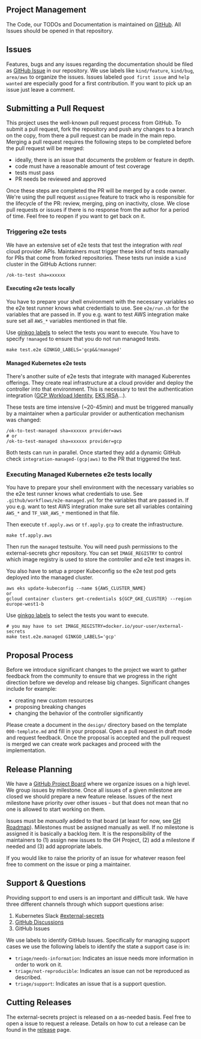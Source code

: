 ## Project Management
The Code, our TODOs and Documentation is maintained on
[GitHub](https://github.com/external-secrets/external-secrets). All Issues
should be opened in that repository.

## Issues

Features, bugs and any issues regarding the documentation should be filed as
[GitHub Issue](https://github.com/external-secrets/external-secrets/issues) in
our repository. We use labels like `kind/feature`, `kind/bug`, `area/aws` to
organize the issues. Issues labeled `good first issue` and `help wanted` are
especially good for a first contribution. If you want to pick up an issue just
leave a comment.

## Submitting a Pull Request

This project uses the well-known pull request process from GitHub. To submit a
pull request, fork the repository and push any changes to a branch on the copy,
from there a pull request can be made in the main repo. Merging a pull request
requires the following steps to be completed before the pull request will
be merged:

* ideally, there is an issue that documents the problem or feature in depth.
* code must have a reasonable amount of test coverage
* tests must pass
* PR needs be reviewed and approved

Once these steps are completed the PR will be merged by a code owner.
We're using the pull request `assignee` feature to track who is responsible
for the lifecycle of the PR: review, merging, ping on inactivity, close.
We close pull requests or issues if there is no response from the author for
a period of time. Feel free to reopen if you want to get back on it.

### Triggering e2e tests

We have an extensive set of e2e tests that test the integration with *real* cloud provider APIs.
Maintainers must trigger these kind of tests manually for PRs that come from forked repositories. These tests run inside a `kind` cluster in the GitHub Actions runner:

```
/ok-to-test sha=xxxxxx
```

#### Executing e2e tests locally

You have to prepare your shell environment with the necessary variables so the e2e test
runner knows what credentials to use. See `e2e/run.sh` for the variables that are passed in.
If you e.g. want to test AWS integration make sure set all `AWS_*` variables mentioned
in that file.

Use [ginkgo labels](https://onsi.github.io/ginkgo/#spec-labels) to select the tests
you want to execute. You have to specify `!managed` to ensure that you do not
run managed tests.

```
make test.e2e GINKGO_LABELS='gcp&&!managed'
```

#### Managed Kubernetes e2e tests

There's another suite of e2e tests that integrate with managed Kuberentes offerings.
They create real infrastructure at a cloud provider and deploy the controller
into that environment.
This is necessary to test the authentication integration
([GCP Workload Identity](https://cloud.google.com/kubernetes-engine/docs/how-to/workload-identity),
[EKS IRSA](https://docs.aws.amazon.com/eks/latest/userguide/iam-roles-for-service-accounts.html)...).

These tests are time intensive (~20-45min) and must be triggered manually by
a maintainer when a particular provider or authentication mechanism was changed:

```
/ok-to-test-managed sha=xxxxxx provider=aws
# or
/ok-to-test-managed sha=xxxxxx provider=gcp
```

Both tests can run in parallel. Once started they add a dynamic GitHub check `integration-managed-(gcp|aws)` to the PR that triggered the test.


### Executing Managed Kubernetes e2e tests locally

You have to prepare your shell environment with the necessary variables so the e2e
test runner knows what credentials to use. See `.github/workflows/e2e-managed.yml`
for the variables that are passed in. If you e.g. want to test AWS integration make
sure set all variables containing `AWS_*` and `TF_VAR_AWS_*` mentioned in that file.

Then execute `tf.apply.aws` or `tf.apply.gcp` to create the infrastructure.

```
make tf.apply.aws
```

Then run the `managed` testsuite. You will need push permissions to the external-secrets ghcr repository. You can set `IMAGE_REGISTRY` to control which image registry is used to store the controller and e2e test images in.

You also have to setup a proper Kubeconfig so the e2e test pod gets deployed into the managed cluster.

```
aws eks update-kubeconfig --name ${AWS_CLUSTER_NAME}
or
gcloud container clusters get-credentials ${GCP_GKE_CLUSTER} --region europe-west1-b
```

Use [ginkgo labels](https://onsi.github.io/ginkgo/#spec-labels) to select the tests
you want to execute.

```
# you may have to set IMAGE_REGISTRY=docker.io/your-user/external-secrets
make test.e2e.managed GINKGO_LABELS='gcp'
```

## Proposal Process
Before we introduce significant changes to the project we want to gather feedback
from the community to ensure that we progress in the right direction before we
develop and release big changes. Significant changes include for example:
* creating new custom resources
* proposing breaking changes
* changing the behavior of the controller significantly

Please create a document in the `design/` directory based on the template `000-template.md`
and fill in your proposal. Open a pull request in draft mode and request feedback. Once the proposal is accepted and the pull request is merged we can create work packages and proceed with the implementation.

## Release Planning

We have a [GitHub Project Board](https://github.com/orgs/external-secrets/projects/2/views/1) where we organize issues on a high level. We group issues by milestone. Once all issues of a given milestone are closed we should prepare a new feature release. Issues of the next milestone have priority over other issues - but that does not mean that no one is allowed to start working on them.

Issues must be _manually_ added to that board (at least for now, see [GH Roadmap](https://github.com/github/roadmap/issues/286)). Milestones must be assigned manually as well. If no milestone is assigned it is basically a backlog item. It is the responsibility of the maintainers to (1) assign new issues to the GH Project, (2) add a milestone if needed and (3) add appropriate labels.

If you would like to raise the priority of an issue for whatever reason feel free to comment on the issue or ping a maintainer.

## Support & Questions

Providing support to end users is an important and difficult task.
We have three different channels through which support questions arise:

1. Kubernetes Slack [#external-secrets](https://kubernetes.slack.com/archives/C017BF84G2Y)
2. [GitHub Discussions](https://github.com/external-secrets/external-secrets/discussions)
3. GitHub Issues

We use labels to identify GitHub Issues. Specifically for managing support cases we use the following labels to identify the state a support case is in:
* `triage/needs-information`: Indicates an issue needs more information in order to work on it.
* `triage/not-reproducible`: Indicates an issue can not be reproduced as described.
* `triage/support`: Indicates an issue that is a support question.


## Cutting Releases

The external-secrets project is released on a as-needed basis. Feel free to open a issue to request a release. Details on how to cut a release can be found in the [release](contributing-release.md) page.

